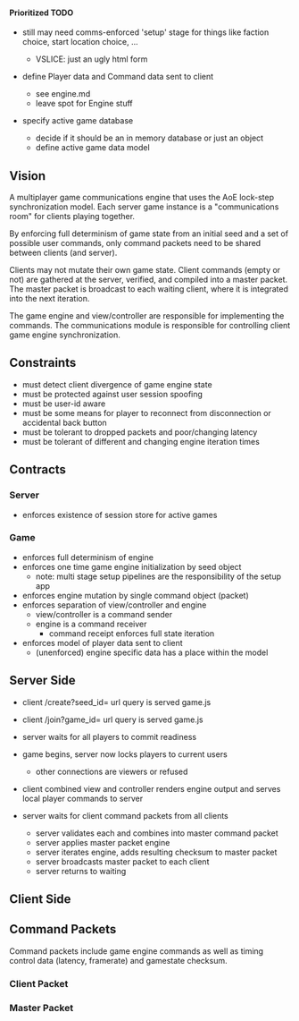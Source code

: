#### Prioritized TODO

- still may need comms-enforced 'setup' stage for things like faction choice, start location choice, ...
    - VSLICE: just an ugly html form
- define Player data and Command data sent to client
    - see engine.md
    - leave spot for Engine stuff

- specify active game database
    - decide if it should be an in memory database or just an object
    - define active game data model

## Vision

A multiplayer game communications engine that uses the AoE lock-step synchronization model.  Each server game instance is a "communications room" for clients playing together.

By enforcing full determinism of game state from an initial seed and a set of possible user commands, only command packets need to be shared between clients (and server).

Clients may not mutate their own game state.  Client commands (empty or not) are gathered at the server, verified, and compiled into a master packet.  The master packet is broadcast to each waiting client, where it is integrated into the next iteration.

The game engine and view/controller are responsible for implementing the commands.  The communications module is responsible for controlling client game engine synchronization.

## Constraints

- must detect client divergence of game engine state
- must be protected against user session spoofing
- must be user-id aware
- must be some means for player to reconnect from disconnection or accidental back button
- must be tolerant to dropped packets and poor/changing latency
- must be tolerant of different and changing engine iteration times

## Contracts

### Server

- enforces existence of session store for active games

### Game

- enforces full determinism of engine
- enforces one time game engine initialization by seed object
    - note: multi stage setup pipelines are the responsibility of the setup app
- enforces engine mutation by single command object (packet)
- enforces separation of view/controller and engine
    - view/controller is a command sender
    - engine is a command receiver
        - command receipt enforces full state iteration
- enforces model of player data sent to client
    - (unenforced) engine specific data has a place within the model

## Server Side

- client /create?seed_id=<seed> url query is served game.js
- client /join?game_id=<game> url query is served game.js

- server waits for all players to commit readiness
- game begins, server now locks players to current users
    - other connections are viewers or refused
- client combined view and controller renders engine output and serves
  local player commands to server
- server waits for client command packets from all clients
    - server validates each and combines into master command packet
    - server applies master packet engine
    - server iterates engine, adds resulting checksum to master packet
    - server broadcasts master packet to each client
    - server returns to waiting

## Client Side
 

## Command Packets

Command packets include game engine commands as well as timing control data (latency, framerate) and gamestate checksum.

### Client Packet

### Master Packet
